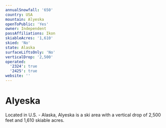 ```yaml
---
annualSnowfall: '650'
country: USA
mountain: Alyeska
openToPublic: 'Yes'
owner: Independent
passAffiliations: Ikon
skiableAcres: '1,610'
skied: 'No'
state: Alaska
surfaceLiftsOnly: 'No'
verticalDrop: '2,500'
operated:
  '2324': true
  '2425': true
website: ''
---
```



# Alyeska

Located in U.S. - Alaska, Alyeska is a ski area with a vertical drop of 2,500 feet and 1,610 skiable acres.
